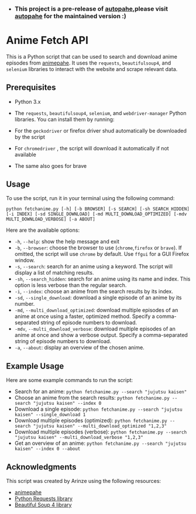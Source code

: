 - ### This project is a pre-release of [autopahe](https://github.com/haxsysgit/autopahe),please visit [autopahe](https://github.com/haxsysgit/autopahe) for the maintained version :)


# Anime Fetch API

This is a Python script that can be used to search and download anime episodes from [animepahe](https://animepahe.com/). It uses the `requests`, `beautifulsoup4`, and `selenium` libraries to interact with the website and scrape relevant data.

## Prerequisites

- Python 3.x
- The `requests`, `beautifulsoup4`, `selenium`, and `webdriver-manager` Python libraries. You can install them by running:


- For the `geckodriver` or firefox driver shud automatically be downloaded by the script
- For `chromedriver` , the script will download it automatically if not available
- The same also goes for brave

## Usage

To use the script, run it in your terminal using the following command:

```shell
python fetchanime.py [-h] [-b BROWSER] [-s SEARCH] [-sh SEARCH_HIDDEN] [-i INDEX] [-sd SINGLE_DOWNLOAD] [-md MULTI_DOWNLOAD_OPTIMIZED] [-mdv MULTI_DOWNLOAD_VERBOSE] [-a ABOUT]
```

Here are the available options:

- `-h`, `--help`: show the help message and exit
- `-b`, `--browser`: choose the browser to use (`chrome`,`firefox` or `brave`). If omitted, the script will use `chrome` by default. Use `ffgui` for a GUI Firefox window.
- `-s`, `--search`: search for an anime using a keyword. The script will display a list of matching results.
- `-sh`, `--search_hidden`: search for an anime using its name and index. This option is less verbose than the regular search.
- `-i`, `--index`: choose an anime from the search results by its index.
- `-sd`, `--single_download`: download a single episode of an anime by its number.
- `-md`, `--multi_download_optimized`: download multiple episodes of an anime at once using a faster, optimized method. Specify a comma-separated string of episode numbers to download.
- `-mdv`, `--multi_download_verbose`: download multiple episodes of an anime at once and show a verbose output. Specify a comma-separated string of episode numbers to download.
- `-a`, `--about`: display an overview of the chosen anime.


## Example Usage

Here are some example commands to run the script:

- Search for an anime: `python fetchanime.py --search "jujutsu kaisen"`
- Choose an anime from the search results: `python fetchanime.py --search "jujutsu kaisen" --index 0`
- Download a single episode: `python fetchanime.py --search "jujutsu kaisen" --single_download 1`
- Download multiple episodes (optimized): `python fetchanime.py --search "jujutsu kaisen" --multi_download_optimized "1,2,3"`
- Download multiple episodes (verbose): `python fetchanime.py --search "jujutsu kaisen" --multi_download_verbose "1,2,3"`
- Get an overview of an anime: `python fetchanime.py --search "jujutsu kaisen" --index 0 --about`

## Acknowledgments

This script was created by Arinze using the following resources:

- [animepahe](https://animepahe.com/)
- [Python Requests library](https://requests.readthedocs.io/)
- [Beautiful Soup 4 library](https://www.crummy.com/software/BeautifulSoup/bs4/doc/)
